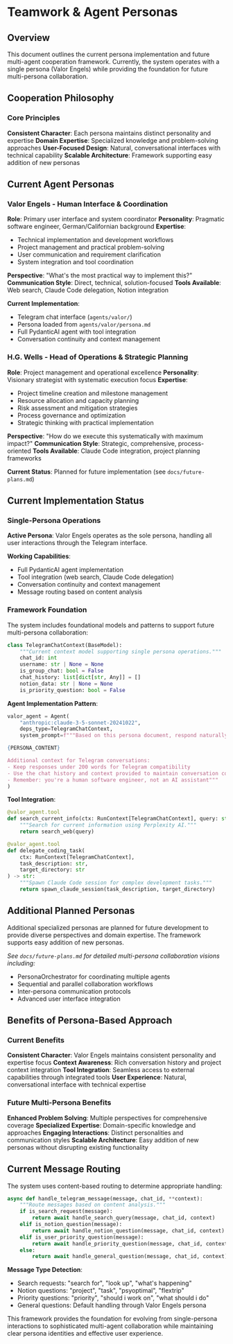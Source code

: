 # Teamwork & Agent Personas

## Overview

This document outlines the current persona implementation and future multi-agent cooperation framework. Currently, the system operates with a single persona (Valor Engels) while providing the foundation for future multi-persona collaboration.

## Cooperation Philosophy

### Core Principles

**Consistent Character**: Each persona maintains distinct personality and expertise
**Domain Expertise**: Specialized knowledge and problem-solving approaches
**User-Focused Design**: Natural, conversational interfaces with technical capability
**Scalable Architecture**: Framework supporting easy addition of new personas

## Current Agent Personas

### Valor Engels - Human Interface & Coordination

**Role**: Primary user interface and system coordinator
**Personality**: Pragmatic software engineer, German/Californian background
**Expertise**:
- Technical implementation and development workflows
- Project management and practical problem-solving
- User communication and requirement clarification
- System integration and tool coordination

**Perspective**: "What's the most practical way to implement this?"
**Communication Style**: Direct, technical, solution-focused
**Tools Available**: Web search, Claude Code delegation, Notion integration

**Current Implementation**:
- Telegram chat interface (`agents/valor/`)
- Persona loaded from `agents/valor/persona.md`
- Full PydanticAI agent with tool integration
- Conversation continuity and context management

### H.G. Wells - Head of Operations & Strategic Planning

**Role**: Project management and operational excellence
**Personality**: Visionary strategist with systematic execution focus
**Expertise**:
- Project timeline creation and milestone management
- Resource allocation and capacity planning
- Risk assessment and mitigation strategies
- Process governance and optimization
- Strategic thinking with practical implementation

**Perspective**: "How do we execute this systematically with maximum impact?"
**Communication Style**: Strategic, comprehensive, process-oriented
**Tools Available**: Claude Code integration, project planning frameworks

**Current Status**: Planned for future implementation (see `docs/future-plans.md`)

## Current Implementation Status

### Single-Persona Operations

**Active Persona**: Valor Engels operates as the sole persona, handling all user interactions through the Telegram interface.

**Working Capabilities**:
- Full PydanticAI agent implementation
- Tool integration (web search, Claude Code delegation)
- Conversation continuity and context management
- Message routing based on content analysis

### Framework Foundation

The system includes foundational models and patterns to support future multi-persona collaboration:

```python
class TelegramChatContext(BaseModel):
    """Current context model supporting single persona operations."""
    chat_id: int
    username: str | None = None
    is_group_chat: bool = False
    chat_history: list[dict[str, Any]] = []
    notion_data: str | None = None
    is_priority_question: bool = False
```

**Agent Implementation Pattern**:
```python
valor_agent = Agent(
    "anthropic:claude-3-5-sonnet-20241022",
    deps_type=TelegramChatContext,
    system_prompt=f"""Based on this persona document, respond naturally as Valor Engels:

{PERSONA_CONTENT}

Additional context for Telegram conversations:
- Keep responses under 200 words for Telegram compatibility
- Use the chat history and context provided to maintain conversation continuity
- Remember: you're a human software engineer, not an AI assistant"""
)
```

**Tool Integration**:
```python
@valor_agent.tool
def search_current_info(ctx: RunContext[TelegramChatContext], query: str) -> str:
    """Search for current information using Perplexity AI."""
    return search_web(query)

@valor_agent.tool
def delegate_coding_task(
    ctx: RunContext[TelegramChatContext],
    task_description: str,
    target_directory: str
) -> str:
    """Spawn Claude Code session for complex development tasks."""
    return spawn_claude_session(task_description, target_directory)
```

## Additional Planned Personas

Additional specialized personas are planned for future development to provide diverse perspectives and domain expertise. The framework supports easy addition of new personas.

*See `docs/future-plans.md` for detailed multi-persona collaboration visions including:*
- PersonaOrchestrator for coordinating multiple agents
- Sequential and parallel collaboration workflows
- Inter-persona communication protocols
- Advanced user interface integration

## Benefits of Persona-Based Approach

### Current Benefits

**Consistent Character**: Valor Engels maintains consistent personality and expertise focus
**Context Awareness**: Rich conversation history and project context integration
**Tool Integration**: Seamless access to external capabilities through integrated tools
**User Experience**: Natural, conversational interface with technical expertise

### Future Multi-Persona Benefits

**Enhanced Problem Solving**: Multiple perspectives for comprehensive coverage
**Specialized Expertise**: Domain-specific knowledge and approaches
**Engaging Interactions**: Distinct personalities and communication styles
**Scalable Architecture**: Easy addition of new personas without disrupting existing functionality

## Current Message Routing

The system uses content-based routing to determine appropriate handling:

```python
async def handle_telegram_message(message, chat_id, **context):
    """Route messages based on content analysis."""
    if is_search_request(message):
        return await handle_search_query(message, chat_id, context)
    elif is_notion_question(message):
        return await handle_notion_question(message, chat_id, context)
    elif is_user_priority_question(message):
        return await handle_priority_question(message, chat_id, context)
    else:
        return await handle_general_question(message, chat_id, context)
```

**Message Type Detection**:
- Search requests: "search for", "look up", "what's happening"
- Notion questions: "project", "task", "psyoptimal", "flextrip"
- Priority questions: "priority", "should i work on", "what should i do"
- General questions: Default handling through Valor Engels persona

This framework provides the foundation for evolving from single-persona interactions to sophisticated multi-agent collaboration while maintaining clear persona identities and effective user experience.
